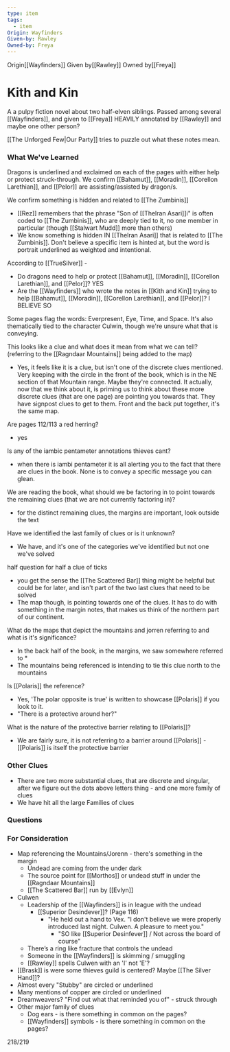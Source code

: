 ```yaml
---
type: item
tags:
  - item
Origin: Wayfinders
Given-by: Rawley
Owned-by: Freya
---
```

<span class="dataview inline-field"><span class="inline-field-key">Origin</span><span class="inline-field-value">[[Wayfinders]]</span></span>
<span class="dataview inline-field"><span class="inline-field-key">Given by</span><span class="inline-field-value">[[Rawley]]</span></span>
<span class="dataview inline-field"><span class="inline-field-key">Owned by</span><span class="inline-field-value">[[Freya]]</span></span>

# Kith and Kin 
A a pulpy fiction novel about two half-elven siblings. Passed among several [[Wayfinders]], and given to [[Freya]] HEAVILY annotated by [[Rawley]] and maybe one other person? 

[[The Unforged Few|Our Party]] tries to puzzle out what these notes mean. 

### What We've Learned

Dragons is underlined and exclaimed on each of the pages with either help or protect struck-through. We confirm [[Bahamut]], [[Moradin]], [[Corellon Larethian]], and [[Pelor]] are assisting/assisted by dragon/s. 

We confirm something is hidden and related to [[The Zumbinis]]
* [[Rez]] remembers that the phrase  "Son of [[Thelran Asari]]i" is often coded to [[The Zumbinis]], who are deeply tied to it, no one member in particular (though [[Stalwart Mudd]] more than others)
* We know something is hidden IN [[Thelran Asari]] that is related to [[The Zumbinis]]. Don't believe a specific item is hinted at, but the word is portrait underlined as weighted and intentional. 

According to [[TrueSilver]] -
* Do dragons need to help or protect [[Bahamut]], [[Moradin]], [[Corellon Larethian]], and [[Pelor]]? YES
* Are the [[Wayfinders]] who wrote the notes in [[Kith and Kin]] trying to help [[Bahamut]], [[Moradin]], [[Corellon Larethian]], and [[Pelor]]? I BELIEVE SO

Some pages flag the words: Everpresent, Eye, Time, and Space. It's also thematically tied to the character Culwin, though we're unsure what that is conveying. 

This looks like a clue and what does it mean from what we can tell? (referring to the [[Ragndaar Mountains]] being added to the map)
* Yes, it feels like it is a clue, but isn't one of the discrete clues mentioned. Very keeping with the circle in the front of the book, which is in the NE section of that Mountain range. Maybe they're connected. It actually, now that we think about it, is priming us to think about these more discrete clues (that are one page) are pointing you towards that. They have signpost clues to get to them. Front and the back put together, it's the same map. 

Are pages 112/113 a red herring?
* yes 

Is any of the iambic pentameter annotations thieves cant?
* when there is iambi pentameter it is all alerting you to the fact that there are clues in the book. None is to convey a specific message you can glean.

We are reading the book, what should we be factoring in to point towards the remaining clues (that we are not currently factoring in)?
* for the distinct remaining clues, the margins are important, look outside the text

Have we identified the last family of clues or is it unknown?
* We have, and it's one of the categories we've identified but not one we've solved

half question for half a clue of ticks
* you get the sense the [[The Scattered Bar]] thing might be helpful but could be for later, and isn't part of the two last clues that need to be solved
* The map though, is pointing towards one of the clues. It has to do with something in the margin notes, that makes us think of the northern part of our continent.

What do the maps that depict the mountains and jorren referring to and what is it's significance? 
* In the back half of the book, in the margins, we saw somewhere referred to *
* The mountains being referenced is intending to tie this clue north to the mountains 

Is [[Polaris]] the reference?
* Yes, 'The polar opposite is true' is written to showcase [[Polaris]] if you look to it. 
* "There is a protective around her?" 

What is the nature of the protective barrier relating to [[Polaris]]? 
* We are fairly sure, it is not referring to a barrier around [[Polaris]] - [[Polaris]] is itself the protective barrier
### Other Clues
* There are two more substantial clues, that are discrete and singular, after we figure out the dots above letters thing - and one more family of clues
* We have hit all the large Families of clues 
### Questions


### For Consideration
* Map referencing the Mountains/Jorenn - there's something in the margin 
	* Undead are coming from the under dark 
	* The source point for [[Morthos]] or undead stuff in under the [[Ragndaar Mountains]] 
	* [[The Scattered Bar]] run by [[Evlyn]]
* Culwen
	* Leadership of the [[Wayfinders]] is in league with the undead
		* [[Superior Desindever]]? (Page 116)
			* "He held out a hand to Vex. "I don't believe we were properly introduced last night. Culwen. A pleasure to meet you." 
				* "SO like [[Superior Desinfever]] / Not across the board of course"
	* There’s a ring like fracture that controls the undead
	* Someone in the [[Wayfinders]] is skimming  / smuggling
	* [[Rawley]] spells Culwen with an 'I' not 'E'?
* [[Brask]] is were some thieves guild is centered? Maybe [[The Silver Hand]]?
* Almost every "Stubby" are circled or underlined
* Many mentions of copper are circled or underlined
* Dreamweavers? "Find out what that reminded you of" - struck through 
* Other major family of clues
	* Dog ears - is there something in common on the pages? 
	* [[Wayfinders]] symbols - is there something in common on the pages? 




218/219